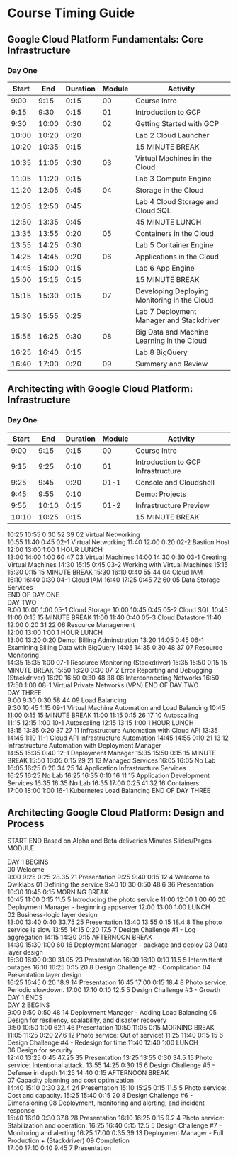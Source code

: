 # Course Timing Guide

## Google Cloud Platform Fundamentals: Core Infrastructure

### Day One

|Start|End|Duration|Module|Activity|
|-----|---|--------|------|--------|
|9:00|9:15|0:15|00|Course Intro|		
|9:15|9:30|0:15|01|Introduction to GCP|
|9:30|10:00|0:30|02|Getting Started with GCP|
|10:00|10:20|0:20||Lab 2 Cloud Launcher|
|10:20|10:35|0:15||15 MINUTE BREAK|
|10:35|11:05|0:30|03|Virtual Machines in the Cloud|
|11:05|11:20|0:15||Lab 3 Compute Engine|
|11:20|12:05|0:45|04|Storage in the Cloud|
|12:05|12:50|0:45||Lab 4 Cloud Storage and Cloud SQL|
|12:50|13:35|0:45||45 MINUTE LUNCH|
|13:35|13:55|0:20|05|Containers in the Cloud|
|13:55|14:25|0:30||Lab 5 Container Engine|
|14:25|14:45|0:20|06|Applications in the Cloud|
|14:45|15:00|0:15||Lab 6 App Engine|
|15:00|15:15|0:15||15 MINUTE BREAK|
|15:15|15:30|0:15|07|Developing Deploying Monitoring in the Cloud|
|15:30|15:55|0:25||Lab 7 Deployment Manager and Stackdriver|
|15:55|16:25|0:30|08|Big Data and Machine Learning in the Cloud|
|16:25|16:40|0:15||Lab 8 BigQuery|
|16:40|17:00|0:20|09|Summary and Review|

## Architecting with Google Cloud Platform: Infrastructure

### Day One

|Start|End|Duration|Module|Activity|
|-----|---|--------|------|--------|
|9:00|9:15|0:15|00|Course Intro|
|9:15|9:25|0:10|01|Introduction to GCP Infrastructure|
|9:25|9:45|0:20|01-1|Console and Cloudshell|
|9:45|9:55|0:10||Demo: Projects|
|9:55|10:10|0:15|01-2|Infrastructure Preview|
|10:10|10:25|0:15||15 MINUTE BREAK|
10:25	10:55	0:30	52	39	02 Virtual Networking	
10:55	11:40	0:45				02-1 Virtual Networking
11:40	12:00	0:20				02-2 Bastion Host
12:00	13:00	1:00			1 HOUR LUNCH	
13:00	14:00	1:00	60	47	03 Virtual Machines	
14:00	14:30	0:30				03-1 Creating Virtual Machines
14:30	15:15	0:45				03-2 Working with Virtual Machines
15:15	15:30	0:15			15 MINUTE BREAK	
15:30	16:10	0:40	55	44	04 Cloud IAM	
16:10	16:40	0:30				04-1 Cloud IAM
16:40	17:25	0:45	72	60	05 Data Storage Services	
END OF DAY ONE						
DAY TWO						
9:00	10:00	1:00				05-1 Cloud Storage
10:00	10:45	0:45				05-2 Cloud SQL
10:45	11:00	0:15			15 MINUTE BREAK	
11:00	11:40	0:40				05-3 Cloud Datastore
11:40	12:00	0:20	31	22	06 Resource Management	
12:00	13:00	1:00			1 HOUR LUNCH	
13:00	13:20	0:20				Demo: Billing Adminstration
13:20	14:05	0:45				06-1 Examining Billing Data with BigQuery
14:05	14:35	0:30	48	37	07 Resource Monitoring	
14:35	15:35	1:00				07-1 Resource Monitoring (Stackdriver)
15:35	15:50	0:15			15 MINUTE BREAK	
15:50	16:20	0:30				07-2 Error Reporting and Debugging (Stackdriver)
16:20	16:50	0:30	48	38	08 Interconnecting Networks	
16:50	17:50	1:00				08-1 Virtual Private Networks (VPN)
END OF DAY TWO						
DAY THREE						
9:00	9:30	0:30	58	44	09 Load Balancing	
9:30	10:45	1:15				09-1 Virtual Machine Automation and Load Balancing
10:45	11:00	0:15			15 MINUTE BREAK	
11:00	11:15	0:15	26	17	10 Autoscaling	
11:15	12:15	1:00				10-1 Autoscaling
12:15	13:15	1:00			1 HOUR LUNCH	
13:15	13:35	0:20	37	27	11 Infrastructure Automation with Cloud API	
13:35	14:45	1:10				11-1 Cloud API Infrastructure Automation
14:45	14:55	0:10	21	13	12 Infrastructure Automation with Deployment Manager	
14:55	15:35	0:40				12-1 Deployment Manager
15:35	15:50	0:15			15 MINUTE BREAK	
15:50	16:05	0:15	29	21	13 Managed Services	
16:05	16:05					No Lab
16:05	16:25	0:20	34	25	14 Application Infrastructure Services	
16:25	16:25					No Lab
16:25	16:35	0:10	16	11	15 Application Development Services	
16:35	16:35					No Lab
16:35	17:00	0:25	41	32	16 Containers	
17:00	18:00	1:00				16-1 Kubernetes Load Balancing
END OF DAY THREE						

## Architecting Google Cloud Platform: Design and Process

START	END	Based on Alpha and Beta deliveries		Minutes	Slides/Pages	MODULE	
							
DAY 1 BEGINS							
						00 Welcome	
9:00	9:25	0:25		28.35	21		Presentation
9:25	9:40	0:15		12	4		Welcome to Qwiklabs
						01 Defining the service	
9:40	10:30	0:50		48.6	36		Presentation
10:30	10:45	0:15			MORNING BREAK		
10:45	11:00	0:15		11.5	5		Introducing the photo service
11:00	12:00	1:00		60	20		Deployment Manager - beginning appserver
12:00	13:00	1:00			LUNCH		
						02 Business-logic layer design	
13:00	13:40	0:40		33.75	25		Presentation
13:40	13:55	0:15		18.4	8		The photo service is slow
13:55	14:15	0:20		17.5	7		Design Challenge #1 - Log aggregation
14:15	14:30	0:15			AFTERNOON BREAK		
14:30	15:30	1:00		60	16		Deployment Manager - package and deploy
						03 Data layer design	
15:30	16:00	0:30		31.05	23		Presentation
16:00	16:10	0:10		11.5	5		Intermittent outages
16:10	16:25	0:15		20	8		Design Challenge #2 - Complication
						04 Presentation layer design	
16:25	16:45	0:20		18.9	14		Presentation
16:45	17:00	0:15		18.4	8		Photo service: Periodic slowdown.
17:00	17:10	0:10		12.5	5		Design Challenge #3 - Growth
DAY 1 ENDS							
DAY 2 BEGINS							
9:00	9:50	0:50		48	14		Deployment Manager - Adding Load Balancing
						05 Design for resiliency, scalability, and disaster recovery	
9:50	10:50	1:00		62.1	46		Presentation
10:50	11:05	0:15			MORNING BREAK		
11:05	11:25	0:20		27.6	12		Photo service: Out of service!
11:25	11:40	0:15		15	6		Design Challenge #4 - Redesign for time
11:40	12:40	1:00			LUNCH		
						06 Design for security	
12:40	13:25	0:45		47.25	35		Presentation
13:25	13:55	0:30		34.5	15		Photo service: Intentional attack.
13:55	14:25	0:30		15	6		Design Challenge #5 - Defense in depth
14:25	14:40	0:15			AFTERNOON BREAK		
						07 Capacity planning and cost optimization	
14:40	15:10	0:30		32.4	24		Presentation
15:10	15:25	0:15		11.5	5		Photo service: Cost and capacity.
15:25	15:40	0:15		20	8		Design Challenge #6 - Dimensioning
						08 Deployment, monitoring and alerting, and incident response	
15:40	16:10	0:30		37.8	28		Presentation
16:10	16:25	0:15		9.2	4		Photo service: Stabilization and operation.
16:25	16:40	0:15		12.5	5		Design Challenge #7 - Monitoring and alerting
16:25	17:00	0:35		39	13		Deployment Manager - Full Production + (Stackdriver)
						09 Completion	
17:00	17:10	0:10		9.45	7		Presentation

